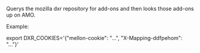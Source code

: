 Querys the mozilla dxr repository for add-ons and then looks those add-ons up on AMO.

Example:

export DXR_COOKIES='{"mellon-cookie": "...", "X-Mapping-ddfpehom": "..."}'